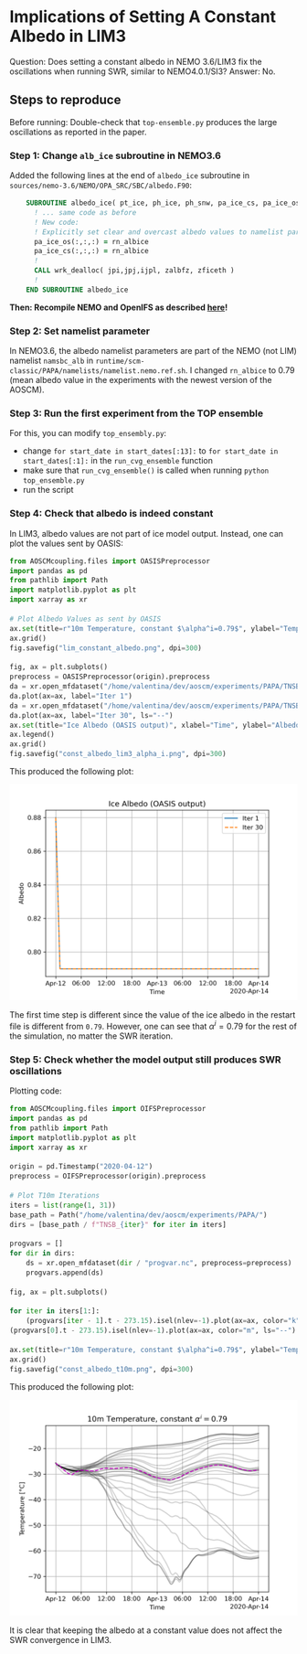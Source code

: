 # Implications of Setting A Constant Albedo in LIM3

Question: Does setting a constant albedo in NEMO 3.6/LIM3 fix the oscillations when running SWR, similar to NEMO4.0.1/SI3?
Answer: No.

## Steps to reproduce

Before running: Double-check that `top-ensemble.py` produces the large oscillations as reported in the paper.

### Step 1: Change `alb_ice` subroutine in NEMO3.6

Added the following lines at the end of `albedo_ice` subroutine in `sources/nemo-3.6/NEMO/OPA_SRC/SBC/albedo.F90`:

```fortran
    SUBROUTINE albedo_ice( pt_ice, ph_ice, ph_snw, pa_ice_cs, pa_ice_os )
      ! ... same code as before
      ! New code:
      ! Explicitly set clear and overcast albedo values to namelist parameter
      pa_ice_os(:,:,:) = rn_albice
      pa_ice_cs(:,:,:) = rn_albice
      !
      CALL wrk_dealloc( jpi,jpj,ijpl, zalbfz, zficeth )
      !
    END SUBROUTINE albedo_ice
``` 

**Then: Recompile NEMO and OpenIFS as described [here](https://dev.ec-earth.org/projects/ecearth3/wiki/Single_Column_Coupled_EC-Earth)!**

### Step 2: Set namelist parameter

In NEMO3.6, the albedo namelist parameters are part of the NEMO (not LIM) namelist `namsbc_alb` in `runtime/scm-classic/PAPA/namelists/namelist.nemo.ref.sh`. I changed `rn_albice` to 0.79 (mean albedo value in the experiments with the newest version of the AOSCM).


### Step 3: Run the first experiment from the TOP ensemble

For this, you can modify `top_ensembly.py`:

- change `for start_date in start_dates[:13]:` to `for start_date in start_dates[:1]:` in the `run_cvg_ensemble` function
- make sure that `run_cvg_ensemble()` is called when running `python top_ensemble.py`
- run the script

### Step 4: Check that albedo is indeed constant

In LIM3, albedo values are not part of ice model output. Instead, one can plot the values sent by OASIS:

```python
from AOSCMcoupling.files import OASISPreprocessor
import pandas as pd
from pathlib import Path
import matplotlib.pyplot as plt
import xarray as xr

# Plot Albedo Values as sent by OASIS
ax.set(title=r"10m Temperature, constant $\alpha^i=0.79$", ylabel="Temperature [°C]", xlabel="Time")
ax.grid()
fig.savefig("lim_constant_albedo.png", dpi=300)

fig, ax = plt.subplots()
preprocess = OASISPreprocessor(origin).preprocess
da = xr.open_mfdataset("/home/valentina/dev/aoscm/experiments/PAPA/TNSB_1/O_AlbIce_oceanx_08.nc", preprocess=preprocess)
da.plot(ax=ax, label="Iter 1")
da = xr.open_mfdataset("/home/valentina/dev/aoscm/experiments/PAPA/TNSB_30/O_AlbIce_oceanx_27.nc", preprocess=preprocess)
da.plot(ax=ax, label="Iter 30", ls="--")
ax.set(title="Ice Albedo (OASIS output)", xlabel="Time", ylabel="Albedo")
ax.legend()
ax.grid()
fig.savefig("const_albedo_lim3_alpha_i.png", dpi=300)
```

This produced the following plot:

![](const_albedo_lim3_alpha_i.png)

The first time step is different since the value of the ice albedo in the restart file is different from `0.79`.
However, one can see that $\alpha^i=0.79$ for the rest of the simulation, no matter the SWR iteration.

### Step 5: Check whether the model output still produces SWR oscillations

Plotting code:

```python
from AOSCMcoupling.files import OIFSPreprocessor
import pandas as pd
from pathlib import Path
import matplotlib.pyplot as plt
import xarray as xr

origin = pd.Timestamp("2020-04-12")
preprocess = OIFSPreprocessor(origin).preprocess

# Plot T10m Iterations
iters = list(range(1, 31))
base_path = Path("/home/valentina/dev/aoscm/experiments/PAPA/")
dirs = [base_path / f"TNSB_{iter}" for iter in iters]

progvars = []
for dir in dirs:
    ds = xr.open_mfdataset(dir / "progvar.nc", preprocess=preprocess)
    progvars.append(ds)

fig, ax = plt.subplots()

for iter in iters[1:]:
    (progvars[iter - 1].t - 273.15).isel(nlev=-1).plot(ax=ax, color="k", alpha=0.2)
(progvars[0].t - 273.15).isel(nlev=-1).plot(ax=ax, color="m", ls="--")

ax.set(title=r"10m Temperature, constant $\alpha^i=0.79$", ylabel="Temperature [°C]", xlabel="Time")
ax.grid()
fig.savefig("const_albedo_t10m.png", dpi=300)
```

This produced the following plot:

![](const_albedo_lim3_t10m.png)

It is clear that keeping the albedo at a constant value does not affect the SWR convergence in LIM3.
